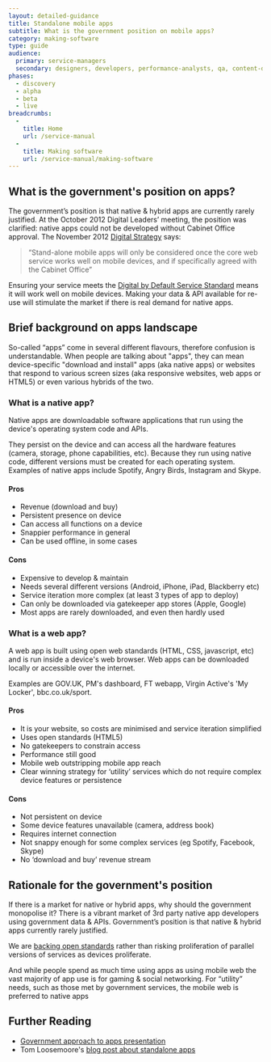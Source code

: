 ```yaml
---
layout: detailed-guidance
title: Standalone mobile apps
subtitle: What is the government position on mobile apps?
category: making-software
type: guide
audience: 
  primary: service-managers
  secondary: designers, developers, performance-analysts, qa, content-designers
phases:
  - discovery
  - alpha
  - beta
  - live
breadcrumbs:
  -
    title: Home
    url: /service-manual
  -
    title: Making software
    url: /service-manual/making-software
---
```


## What is the government's position on apps?

The government’s position is that native & hybrid apps are currently rarely justified. At the October 2012 Digital Leaders’ meeting, the position was clarified: native apps could not be developed without Cabinet Office approval. The November 2012 [Digital Strategy](http://www.publications.cabinetoffice.gov.uk/digital/strategy/) says:

> “Stand-alone mobile apps will only be considered once the core web service works well on mobile devices, and if specifically agreed with the Cabinet Office”

Ensuring your service meets the [Digital by Default Service Standard](/service-manual/digital-by-default) means it will work well on mobile devices. Making your data & API available for re-use will stimulate the market if there is real demand for native apps.

## Brief background on apps landscape

So-called “apps” come in several different flavours, therefore confusion is understandable. When people are talking about "apps", they can mean device-specific "download and install" apps (aka native apps) or websites that respond to various screen sizes (aka responsive websites, web apps or HTML5) or even various hybrids of the two.

### What is a native app?

Native apps are downloadable software applications that run using the device's operating system code and APIs.

They persist on the device and can access all the hardware features (camera, storage, phone capabilities, etc). Because they run using native code, different versions must be created for each operating system. Examples of native apps include Spotify, Angry Birds, Instagram and Skype.

#### Pros
- Revenue (download and buy)
- Persistent presence on device
- Can access all functions on a device
- Snappier performance in general
- Can be used offline, in some cases

#### Cons
- Expensive to develop & maintain
- Needs several different versions (Android, iPhone, iPad, Blackberry etc)
- Service iteration more complex (at least 3 types of app to deploy) 
- Can only be downloaded via gatekeeper app stores (Apple, Google)
- Most apps are rarely downloaded, and even then hardly used

### What is a web app?

A web app is built using open web standards (HTML, CSS, javascript, etc) and is run inside a device's web browser. Web apps can be downloaded locally or accessible over the internet.

Examples are GOV.UK, PM's dashboard, FT webapp, Virgin Active's 'My Locker', bbc.co.uk/sport.

#### Pros
- It is your website, so costs are minimised and service iteration simplified 
- Uses open standards (HTML5)
- No gatekeepers to constrain access
- Performance still good
- Mobile web outstripping mobile app reach
- Clear winning strategy for ‘utility’ services which do not require complex device  features or persistence

#### Cons
- Not persistent on device
- Some device features unavailable (camera, address book)
- Requires internet connection
- Not snappy enough for some complex services (eg Spotify, Facebook, Skype)
- No ‘download and buy’ revenue stream

## Rationale for the government's position

If there is a market for native or hybrid apps, why should the government monopolise it? There is a vibrant market of 3rd party native app developers using government data & APIs. Government’s position is that native & hybrid apps currently rarely justified.

We are [backing open standards](/service-manual/making-software/open-standards-and-licencing.html) rather than risking proliferation of parallel versions of services as devices proliferate.

And while people spend as much time using apps as using mobile web the vast majority of app use is for gaming & social networking. For “utility” needs, such as those met by government services, the mobile web is preferred to native apps

## Further Reading

* [Government approach to apps presentation](http://www.slideshare.net/DigEngHMG/government-approach-to-apps)
* Tom Loosemoore's [blog post about standalone apps](http://digital.cabinetoffice.gov.uk/2013/03/12/were-not-appy-not-appy-at-all/)
